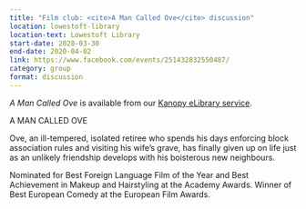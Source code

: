 ```yaml
---
title: "Film club: <cite>A Man Called Ove</cite> discussion"
location: lowestoft-library
location-text: Lowestoft Library
start-date: 2020-03-30
end-date: 2020-04-02
link: https://www.facebook.com/events/251432832550487/
category: group
format: discussion
---
```


<cite>A Man Called Ove</cite> is available from our [Kanopy eLibrary service](/elibrary/kanopy/).

A MAN CALLED OVE

Ove, an ill-tempered, isolated retiree who spends his days enforcing block association rules and visiting his wife’s grave, has finally given up on life just as an unlikely friendship develops with his boisterous new neighbours.

Nominated for Best Foreign Language Film of the Year and Best Achievement in Makeup and Hairstyling at the Academy Awards. Winner of Best European Comedy at the European Film Awards.
